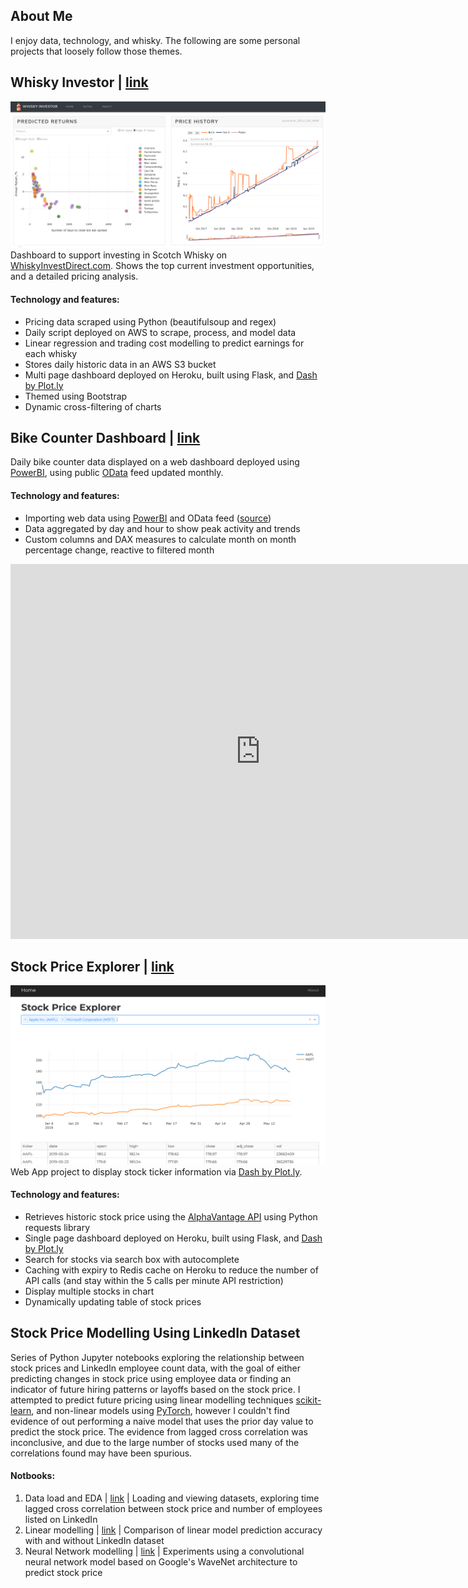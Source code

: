 ## About Me
I enjoy data, technology, and whisky. The following are some personal projects that loosely follow those themes.

## Whisky Investor | [link](https://whisky-invest.herokuapp.com/)  
![image](whisky.png)  
Dashboard to support investing in Scotch Whisky on [WhiskyInvestDirect.com](whiskyinvestdirect.com). Shows the top current investment opportunities, and a detailed pricing analysis.

#### Technology and features:
- Pricing data scraped using Python (beautifulsoup and regex)
- Daily script deployed on AWS to scrape, process, and model data
- Linear regression and trading cost modelling to predict earnings for each whisky
- Stores daily historic data in an AWS S3 bucket
- Multi page dashboard deployed on Heroku, built using Flask, and [Dash by Plot.ly](https://dash.plot.ly/getting-started)
- Themed using Bootstrap
- Dynamic cross-filtering of charts

## Bike Counter Dashboard | [link](https://app.powerbi.com/view?r=eyJrIjoiNGQyMzYzMTQtOTQzMi00ZDc2LWEzYTktNTlmYmFiMmExMDE4IiwidCI6ImExMDc1MmQ2LTI4NjEtNDEwMy1iNmM4LTg4YTUxMjAxOTI4MiIsImMiOjJ9)  
Daily bike counter data displayed on a web dashboard deployed using [PowerBI](https://powerbi.microsoft.com/en-us/), using public [OData](https://en.wikipedia.org/wiki/Open_Data_Protocol) feed updated monthly.

#### Technology and features:
- Importing web data using [PowerBI](https://powerbi.microsoft.com/en-us/) and OData feed ([source](https://data.seattle.gov/Transportation/Burke-Gilman-Trail-north-of-NE-70th-St-Bike-and-Pe/2z5v-ecg8))
- Data aggregated by day and hour to show peak activity and trends
- Custom columns and DAX measures to calculate month on month percentage change, reactive to filtered month
<iframe width="800" height="600" src="https://app.powerbi.com/view?r=eyJrIjoiNGQyMzYzMTQtOTQzMi00ZDc2LWEzYTktNTlmYmFiMmExMDE4IiwidCI6ImExMDc1MmQ2LTI4NjEtNDEwMy1iNmM4LTg4YTUxMjAxOTI4MiIsImMiOjJ9" frameborder="0"> </iframe>  

  
## Stock Price Explorer | [link](https://dash-ticker.herokuapp.com/)
![image](stock.png)  
Web App project to display stock ticker information via [Dash by Plot.ly](https://dash.plot.ly/getting-started).

#### Technology and features:
- Retrieves historic stock price using the [AlphaVantage API](https://www.alphavantage.co/) using Python requests library
- Single page dashboard deployed on Heroku, built using Flask, and [Dash by Plot.ly](https://dash.plot.ly/getting-started)
- Search for stocks via search box with autocomplete
- Caching with expiry to Redis cache on Heroku to reduce the number of API calls (and stay within the 5 calls per minute API restriction)
- Display multiple stocks in chart
- Dynamically updating table of stock prices

## Stock Price Modelling Using LinkedIn Dataset
Series of Python Jupyter notebooks exploring the relationship between stock prices and LinkedIn employee count data, with the goal of either predicting changes in stock price using employee data or finding an indicator of future hiring patterns or layoffs based on the stock price. I attempted to predict future pricing using linear modelling techniques [scikit-learn](https://scikit-learn.org/stable/), and non-linear models using [PyTorch](https://pytorch.org/), however I couldn't find evidence of out performing a naive model that uses the prior day value to predict the stock price. The evidence from lagged cross correlation was inconclusive, and due to the large number of stocks used many of the correlations found may have been spurious.
#### Notbooks:
1. Data load and EDA | [link](https://nbviewer.jupyter.org/github/arms3/Jobs-Stock-Price_Prediction/blob/master/Data%20Load%20and%20EDA.ipynb) | Loading and viewing datasets, exploring time lagged cross correlation between stock price and number of employees listed on LinkedIn
2. Linear modelling | [link](https://github.com/arms3/Jobs-Stock-Price_Prediction/blob/master/Modelling.ipynb) | Comparison of linear model prediction accuracy with and without LinkedIn dataset
3. Neural Network modelling | [link](https://github.com/arms3/Jobs-Stock-Price_Prediction/blob/master/Modelling%20Neural%20Network.ipynb) | Experiments using a convolutional neural network model based on Google's WaveNet architecture to predict stock price

